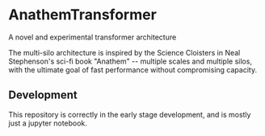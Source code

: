 # AnathemTransformer
A novel and experimental transformer architecture 

The multi-silo architecture is inspired by the Science Cloisters in Neal Stephenson's sci-fi book "Anathem" -- multiple scales and multiple silos, with the ultimate goal of fast performance without compromising capacity.

## Development

This repository is correctly in the early stage development, and is mostly just a jupyter notebook.
